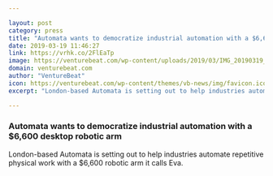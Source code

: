 ```yaml
---

layout: post
category: press
title: "Automata wants to democratize industrial automation with a $6,600 desktop robotic arm"
date: 2019-03-19 11:46:27
link: https://vrhk.co/2FlEaTp
image: https://venturebeat.com/wp-content/uploads/2019/03/IMG_20190319_084818.jpg?w=1200&strip=all
domain: venturebeat.com
author: "VentureBeat"
icon: https://venturebeat.com/wp-content/themes/vb-news/img/favicon.ico
excerpt: "London-based Automata is setting out to help industries automate repetitive physical work with a $6,600 robotic arm it calls Eva."

---
```


### Automata wants to democratize industrial automation with a $6,600 desktop robotic arm

London-based Automata is setting out to help industries automate repetitive physical work with a $6,600 robotic arm it calls Eva.